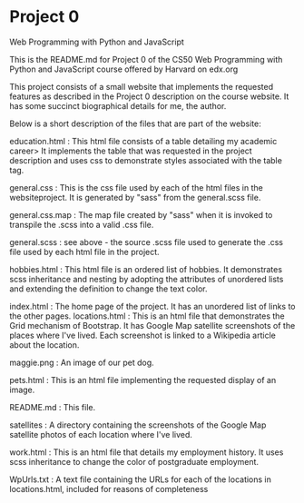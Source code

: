 # Project 0

Web Programming with Python and JavaScript

This is the README.md for Project 0 of the CS50 Web Programming with Python and JavaScript course offered by Harvard on edx.org

This project consists of a small website that implements the requested features as described in the Project 0 description on the course website. It has some succinct biographical details for me, the author.

Below is a short description of the files that are part of the website:

education.html : This html file consists of a table detailing my academic career> It implements the table that was requested in the project description and uses css to demonstrate styles associated with the table tag.

general.css : This is the css file used by each of the html files in the websiteproject. It is generated by "sass" from the general.scss file.

general.css.map : The map file created by "sass" when it is invoked to transpile the .scss into a valid .css file.

general.scss : see above - the source .scss file used to generate the .css file used by each html file in the project.

hobbies.html : This html file is an ordered list of hobbies. It demonstrates scss inheritance and nesting by adopting the attributes of unordered lists and extending the definition to change the text color.

index.html : The home page of the project. It has an unordered list of links to the other pages. 
locations.html : This is an html file that demonstrates the Grid mechanism of Bootstrap. It has Google Map satellite screenshots of the places where I've lived. Each screenshot is linked to a Wikipedia article about the location.

maggie.png : An image of our pet dog.

pets.html : This is an html file implementing the requested display of an image. 

README.md : This file.

satellites : A directory containing the screenshots of the Google Map satellite photos of each location where I've lived. 

work.html : This is an html file that details my employment history. It uses scss inheritance to change the color of postgraduate employment.

WpUrls.txt : A text file containing the URLs for each of the locations in locations.html, included for reasons of completeness
